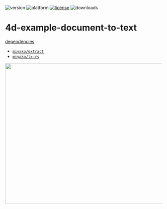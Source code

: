 ![version](https://img.shields.io/badge/version-20%2B-E23089)
![platform](https://img.shields.io/static/v1?label=platform&message=mac-intel%20|%20mac-arm%20|%20win-64&color=blue)
[![license](https://img.shields.io/github/license/miyako/4d-example-document-to-text)](LICENSE)
![downloads](https://img.shields.io/github/downloads/miyako/4d-example-document-to-text/total)

# 4d-example-document-to-text

[dependencies](https://github.com/miyako/4d-example-document-to-text/blob/main/document-to-text/Project/Sources/dependencies.json)

* [`miyako/extract`](https://github.com/miyako/extract)
* [`miyako/lx-rs`](https://github.com/miyako/lx-rs)

<img width="670" height="453" alt="" src="https://github.com/user-attachments/assets/91882b47-c2bc-445a-9064-bd2d61e2cf54" />
